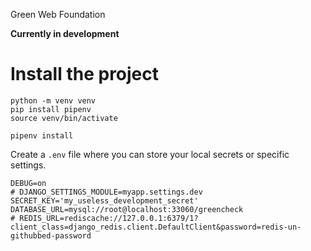 Green Web Foundation

**Currently in development**

# Install the project

```
python -m venv venv
pip install pipenv
source venv/bin/activate

pipenv install
```


Create a `.env` file where you can store your local secrets or specific settings. 

```
DEBUG=on
# DJANGO_SETTINGS_MODULE=myapp.settings.dev
SECRET_KEY='my_useless_development_secret'
DATABASE_URL=mysql://root@localhost:33060/greencheck
# REDIS_URL=rediscache://127.0.0.1:6379/1?client_class=django_redis.client.DefaultClient&password=redis-un-githubbed-password

```

